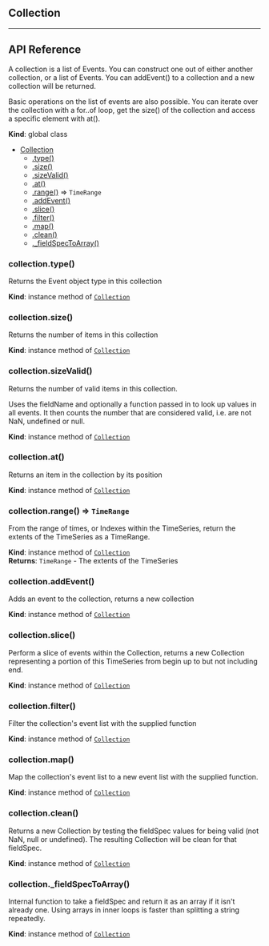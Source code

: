 ## Collection

---

## API Reference

A collection is a list of Events. You can construct one out of either
another collection, or a list of Events. You can addEvent() to a collection
and a new collection will be returned.

Basic operations on the list of events are also possible. You
can iterate over the collection with a for..of loop, get the size()
of the collection and access a specific element with at().

**Kind**: global class  

* [Collection](#Collection)
    * [.type()](#Collection+type)
    * [.size()](#Collection+size)
    * [.sizeValid()](#Collection+sizeValid)
    * [.at()](#Collection+at)
    * [.range()](#Collection+range) ⇒ <code>TimeRange</code>
    * [.addEvent()](#Collection+addEvent)
    * [.slice()](#Collection+slice)
    * [.filter()](#Collection+filter)
    * [.map()](#Collection+map)
    * [.clean()](#Collection+clean)
    * [._fieldSpecToArray()](#Collection+_fieldSpecToArray)

<a name="Collection+type"></a>

### collection.type()
Returns the Event object type in this collection

**Kind**: instance method of <code>[Collection](#Collection)</code>  
<a name="Collection+size"></a>

### collection.size()
Returns the number of items in this collection

**Kind**: instance method of <code>[Collection](#Collection)</code>  
<a name="Collection+sizeValid"></a>

### collection.sizeValid()
Returns the number of valid items in this collection.

Uses the fieldName and optionally a function passed in
to look up values in all events. It then counts the number
that are considered valid, i.e. are not NaN, undefined or null.

**Kind**: instance method of <code>[Collection](#Collection)</code>  
<a name="Collection+at"></a>

### collection.at()
Returns an item in the collection by its position

**Kind**: instance method of <code>[Collection](#Collection)</code>  
<a name="Collection+range"></a>

### collection.range() ⇒ <code>TimeRange</code>
From the range of times, or Indexes within the TimeSeries, return
the extents of the TimeSeries as a TimeRange.

**Kind**: instance method of <code>[Collection](#Collection)</code>  
**Returns**: <code>TimeRange</code> - The extents of the TimeSeries  
<a name="Collection+addEvent"></a>

### collection.addEvent()
Adds an event to the collection, returns a new collection

**Kind**: instance method of <code>[Collection](#Collection)</code>  
<a name="Collection+slice"></a>

### collection.slice()
Perform a slice of events within the Collection, returns a new
Collection representing a portion of this TimeSeries from begin up to
but not including end.

**Kind**: instance method of <code>[Collection](#Collection)</code>  
<a name="Collection+filter"></a>

### collection.filter()
Filter the collection's event list with the supplied function

**Kind**: instance method of <code>[Collection](#Collection)</code>  
<a name="Collection+map"></a>

### collection.map()
Map the collection's event list to a new event list with
the supplied function.

**Kind**: instance method of <code>[Collection](#Collection)</code>  
<a name="Collection+clean"></a>

### collection.clean()
Returns a new Collection by testing the fieldSpec
values for being valid (not NaN, null or undefined).
The resulting Collection will be clean for that fieldSpec.

**Kind**: instance method of <code>[Collection](#Collection)</code>  
<a name="Collection+_fieldSpecToArray"></a>

### collection._fieldSpecToArray()
Internal function to take a fieldSpec and
return it as an array if it isn't already one. Using
arrays in inner loops is faster than splitting
a string repeatedly.

**Kind**: instance method of <code>[Collection](#Collection)</code>  
